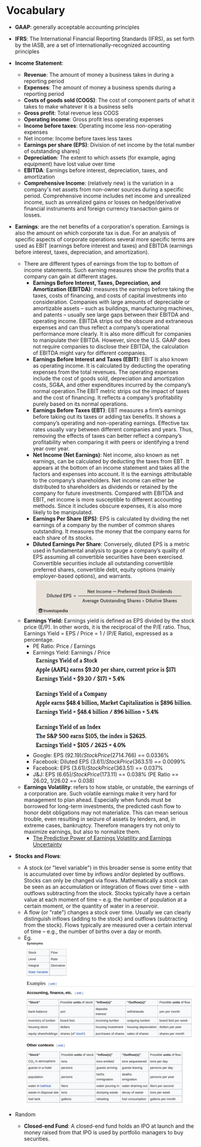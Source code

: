 # Vocabulary

* **GAAP**: generally acceptable accounting principles
* **IFRS**: The International Financial Reporting Standards (IFRS), as set forth by the IASB, are a set of internationally-recognized accounting principles
* **Income Statement**:
	* **Revenue**: The amount of money a business takes in during a reporting period
	* **Expenses**: The amount of money a business spends during a reporting period
	* **Costs of goods sold (COGS)**: The cost of component parts of what it takes to make whatever it is a business sells
	* **Gross profit**: Total revenue less COGS
	* **Operating income**: Gross profit less operating expenses
	* **Income before taxes**: Operating income less non-operating expenses
	* Net income: Income before taxes less taxes
	* **Earnings per share (EPS)**: Division of net income by the total number of outstanding shares]
	* **Depreciation**: The extent to which assets (for example, aging equipment) have lost value over time
	* **EBITDA**: Earnings before interest, depreciation, taxes, and amortization
	* **Comprehensive Income**: (relatively new) is the variation in a company's net assets from non-owner sources during a specific period. Comprehensive income includes net income and unrealized income, such as unrealized gains or losses on hedge/derivative financial instruments and foreign currency transaction gains or losses.
* **Earnings**: are the net benefits of a corporation's operation. Earnings is also the amount on which corporate tax is due. For an analysis of specific aspects of corporate operations several more specific terms are used as EBIT (earnings before interest and taxes) and EBITDA (earnings before interest, taxes, depreciation, and amortization).
	* There are different types of earnings from the top to bottom of income statements. Such earning measures show the profits that a company can gain at different stages.
		* **Earnings Before Interest, Taxes, Depreciation, and Amortization (EBITDA):** measures the earnings before taking the taxes, costs of financing, and costs of capital investments into consideration. Companies with large amounts of depreciable or amortizable assets – such as buildings, manufacturing machines, and patents – usually see large gaps between their EBITDA and operating income. EBITDA strips out the obscure and extraneous expenses and can thus reflect a company’s operational performance more clearly. It is also more difficult for companies to manipulate their EBITDA. However, since the U.S. GAAP does not require companies to disclose their EBITDA, the calculation of EBITDA might vary for different companies.
		* **Earnings Before Interest and Taxes (EBIT)**: EBIT is also known as operating income. It is calculated by deducting the operating expenses from the total revenues. The operating expenses include the cost of goods sold, depreciation and amortization costs, SG&A, and other expenditures incurred by the company’s normal operation.The EBIT metric strips out the impact of taxes and the cost of financing. It reflects a company’s profitability purely based on its normal operations.
		* **Earnings Before Taxes (EBT)**: EBT measures a firm’s earnings before taking out its taxes or adding tax benefits. It shows a company’s operating and non-operating earnings. Effective tax rates usually vary between different companies and years. Thus, removing the effects of taxes can better reflect a company’s profitability when comparing it with peers or identifying a trend year over year.
		* **Net Income (Net Earnings)**: Net income, also known as net earnings, can be calculated by deducting the taxes from EBT. It appears at the bottom of an income statement and takes all the factors and expenses into account. It is the earnings attributable to the company’s shareholders. Net income can either be distributed to shareholders as dividends or retained by the company for future investments. Compared with EBITDA and EBIT, net income is more susceptible to different accounting methods. Since it includes obscure expenses, it is also more likely to be manipulated.
		* **Earnings Per Share (EPS)**: EPS is calculated by dividing the net earnings of a company by the number of common shares outstanding. It measures the money that the company earns for each share of its stocks.
		* **Diluted Earnings Per Share**: Conversely, diluted EPS is a metric used in fundamental analysis to gauge a company’s quality of EPS assuming all convertible securities have been exercised. Convertible securities include all outstanding convertible preferred shares, convertible debt, equity options (mainly employer-based options), and warrants.
        ![](../2022-11-15-12-47-56.png)
	* **Earnings Yield:** Earnings yield is defined as EPS divided by the stock price (E/P). In other words, it is the reciprocal of the P/E ratio. Thus, Earnings Yield = EPS / Price = 1 / (P/E Ratio), expressed as a percentage.
		* PE Ratio: Price / Earnings
		* Earnings Yield: Earnings / Price
        ![](../2022-11-15-12-48-17.png)
		* Google: EPS ($92.19) / Stock Price ($2714.766) == 0.0336%
		* Facebook: Diluted EPS ($3.61) / Stock Price ($363.51) == 0.0099%
		* Facebook: EPS ($3.61) / Stock Price ($363.51) == 0.037%
		* J&J: EPS ($6.65) / Stock Price ($173.11) == 0.038% (PE Ratio == 26.02, 1/26.02 == 0.038)
	* **Earnings Volatility**: refers to how stable, or unstable, the earnings of a corporation are. Such volatile earnings make it very hard for management to plan ahead. Especially when funds must be borrowed for long-term investments, the predicted cash flow to honor debt obligations may not materialize. This can mean serious trouble, even resulting in seizure of assets by lenders, and, in extreme cases, bankruptcy. Therefore managers try not only to maximize earnings, but also to normalize them.
		* [The Predictive Power of Earnings Volatility and Earnings Uncertainty](https://faculty.tuck.dartmouth.edu/images/uploads/faculty/robert-resutek/DR3_0913.pdf)

* **Stocks and Flows**:
  * A stock (or "level variable") in this broader sense is some entity that is accumulated over time by inflows and/or depleted by outflows. Stocks can only be changed via flows. Mathematically a stock can be seen as an accumulation or integration of flows over time – with outflows subtracting from the stock. Stocks typically have a certain value at each moment of time – e.g. the number of population at a certain moment, or the quantity of water in a reservoir.
  * A flow (or "rate") changes a stock over time. Usually we can clearly distinguish inflows (adding to the stock) and outflows (subtracting from the stock). Flows typically are measured over a certain interval of time – e.g., the number of births over a day or month.
  * Eg.
    ![](../2022-11-15-12-49-00.png)

* Random
  * **Closed-end Fund**: A closed-end fund holds an IPO at launch and the money raised from that IPO is used by portfolio managers to buy securities.
